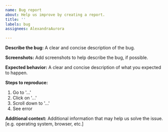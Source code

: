 ```yaml
---
name: Bug report
about: Help us improve by creating a report.
title: ''
labels: bug
assignees: AlexandraAurora

---
```


**Describe the bug:**
A clear and concise description of the bug.

**Screenshots:**
Add screenshots to help describe the bug, if possible.

**Expected behavior:**
A clear and concise description of what you expected to happen.

**Steps to reproduce:**
1. Go to '...'
2. Click on '...'
3. Scroll down to '...'
4. See error

**Additional context:**
Additional information that may help us solve the issue.
[e.g. operating system, browser, etc.]
